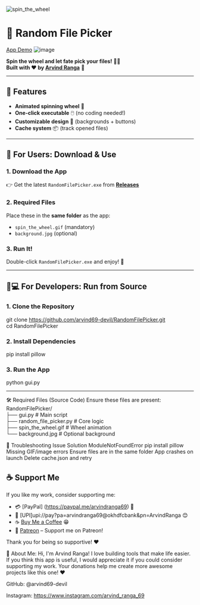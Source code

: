 ![spin_the_wheel](https://github.com/user-attachments/assets/e1fb1492-94cf-4285-a253-b5dbec2bda08)
# 🎡 Random File Picker  

 [App Demo](spin_the_wheel.gif)  ![image](https://github.com/user-attachments/assets/2e37cae3-3f1e-4182-95d2-d4fbf716b0d1)


**Spin the wheel and let fate pick your files!** 🎲✨  
**Built with ❤️ by [Arvind Ranga](https://github.com/arvind69-devil)** 🐼  

---

## 🌟 Features  
- **Animated spinning wheel** 🎡  
- **One-click executable** 🖱️ (no coding needed!)  
- **Customizable design** 🎨 (backgrounds + buttons)  
- **Cache system** 📦 (track opened files)  

---

## 🚀 For Users: Download & Use  

### 1. Download the App  
👉 Get the latest `RandomFilePicker.exe` from **[Releases](https://github.com/arvind69-devil/RandomFilePicker/releases)**  

### 2. Required Files  
Place these in the **same folder** as the app:  
- `spin_the_wheel.gif` (mandatory)  
- `background.jpg` (optional)  

### 3. Run It!  
Double-click `RandomFilePicker.exe` and enjoy! 🎉  

---

## 👨💻 For Developers: Run from Source  

### 1. Clone the Repository  

git clone https://github.com/arvind69-devil/RandomFilePicker.git  
cd RandomFilePicker

### 2. Install Dependencies
pip install pillow

### 3. Run the App
python gui.py

---

🛠️ Required Files (Source Code)
Ensure these files are present:
RandomFilePicker/  
├── gui.py               # Main script  
├── random_file_picker.py # Core logic  
├── spin_the_wheel.gif   # Wheel animation  
└── background.jpg       # Optional background

🔧 Troubleshooting
Issue	Solution
ModuleNotFoundError	pip install pillow
Missing GIF/image errors	Ensure files are in the same folder
App crashes on launch	Delete cache.json and retry

## ☕ Support Me

If you like my work, consider supporting me:

-  💳 [PayPal] (https://paypal.me/arvindranga69) 💸
-  📲 [UPI]upi://pay?pa=arvindranga69@okhdfcbank&pn=ArvindRanga 😊
-  ☕ [Buy Me a Coffee](https://buymeacoffee.com/arvindrangv) 😁  
-  🐼 [Patreon](https://patreon.com/arvindranga69) – Support me on Patreon!

Thank you for being so supportive! ❤️

🐼 About Me:
Hi, I'm Arvind Ranga! I love building tools that make life easier. If you think this app is useful, I would appreciate it if you could consider supporting my work. Your donations help me create more awesome projects like this one! ❤️

GitHub: @arvind69-devil

Instagram: https://www.instagram.com/arvind_ranga_69
